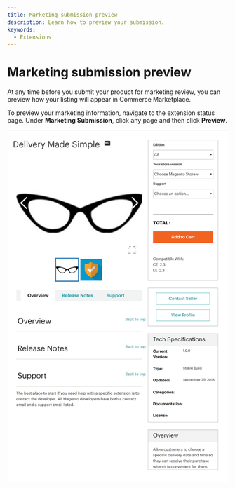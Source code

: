 ```yaml
---
title: Marketing submission preview
description: Learn how to preview your submission.
keywords:
  - Extensions
---
```


# Marketing submission preview

At any time before you submit your product for marketing review, you can preview how your listing will appear in Commerce Marketplace.

To preview your marketing information, navigate to the extension status page. Under **Marketing Submission**, click any page and then click **Preview**.

![](_images/marketing-submission-preview.png)
